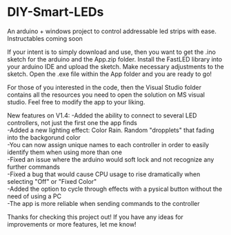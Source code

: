 # DIY-Smart-LEDs
An arduino + windows project to control addressable led strips with ease. Instructables coming soon

If your intent is to simply download and use, then you want to get the .ino sketch for the arduino and the App.zip folder. 
Install the FastLED library into your arduino IDE and upload the sketch. Make necessary adjustments to the sketch.
Open the .exe file within the App folder and you are ready to go!

For those of you interested in the code, then the Visual Studio folder contains all the resources you need to open the solution on MS visual studio. Feel free to modify the app to your liking.

New features on V1.4:
-Added the ability to connect to several LED controllers, not just the first one the app finds                                      
-Added a new lighting effect: Color Rain. Random "dropplets" that fading into the backgorund color  								
-You can now assign unique names to each controller in order to easily identify them when using more than one 						
-Fixed an issue where the arduino would soft lock and not recognize any further commands 										 
-Fixed a bug that would cause CPU usage to rise dramatically when selecting "Off" or "Fixed Color"  								
-Added the option to cycle through effects with a pysical button without the need of using a PC 									
-The app is more reliable when sending commands to the controller

Thanks for checking this project out! If you have any ideas for improvements or more features, let me know!
